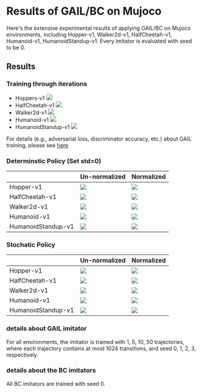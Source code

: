 # Results of GAIL/BC on Mujoco

Here's the extensive experimental results of applying GAIL/BC on Mujoco environments, including Hopper-v1, Walker2d-v1, HalfCheetah-v1, Humanoid-v1, HumanoidStandup-v1. Every imitator is evaluated with seed to be 0.

## Results

### Training through iterations

* Hoppers-v1 ![](../../../.gitbook/assets/hopper-training.png)
* HalfCheetah-v1 ![](../../../.gitbook/assets/halfcheetah-training.png)
* Walker2d-v1 ![](../../../.gitbook/assets/walker2d-training.png)
* Humanoid-v1 ![](../../../.gitbook/assets/humanoid-training.png)
* HumanoidStandup-v1 ![](../../../.gitbook/assets/humanoidstandup-training.png)

For details \(e.g., adversarial loss, discriminator accuracy, etc.\) about GAIL training, please see [here](https://drive.google.com/drive/folders/1nnU8dqAV9i37-_5_vWIspyFUJFQLCsDD?usp=sharing)

### Determinstic Policy \(Set std=0\)

|  | Un-normalized | Normalized |
| :--- | :--- | :--- |
| Hopper-v1 | ![](../../../.gitbook/assets/hopper-unnormalized-deterministic-scores.png) | ![](../../../.gitbook/assets/hopper-normalized-deterministic-scores.png) |
| HalfCheetah-v1 | ![](../../../.gitbook/assets/halfcheetah-unnormalized-deterministic-scores.png) | ![](../../../.gitbook/assets/halfcheetah-normalized-deterministic-scores.png) |
| Walker2d-v1 | ![](../../../.gitbook/assets/walker2d-unnormalized-deterministic-scores.png) | ![](../../../.gitbook/assets/walker2d-normalized-deterministic-scores.png) |
| Humanoid-v1 | ![](../../../.gitbook/assets/humanoid-unnormalized-deterministic-scores.png) | ![](../../../.gitbook/assets/humanoid-normalized-deterministic-scores.png) |
| HumanoidStandup-v1 | ![](../../../.gitbook/assets/humanoidstandup-unnormalized-deterministic-scores.png) | ![](../../../.gitbook/assets/humanoidstandup-normalized-deterministic-scores.png) |

### Stochatic Policy

|  | Un-normalized | Normalized |
| :--- | :--- | :--- |
| Hopper-v1 | ![](../../../.gitbook/assets/hopper-unnormalized-stochastic-scores.png) | ![](../../../.gitbook/assets/hopper-normalized-stochastic-scores.png) |
| HalfCheetah-v1 | ![](../../../.gitbook/assets/halfcheetah-unnormalized-stochastic-scores.png) | ![](../../../.gitbook/assets/halfcheetah-normalized-stochastic-scores.png) |
| Walker2d-v1 | ![](../../../.gitbook/assets/walker2d-unnormalized-stochastic-scores.png) | ![](../../../.gitbook/assets/walker2d-normalized-stochastic-scores.png) |
| Humanoid-v1 | ![](../../../.gitbook/assets/humanoid-unnormalized-stochastic-scores.png) | ![](../../../.gitbook/assets/humanoid-normalized-stochastic-scores.png) |
| HumanoidStandup-v1 | ![](../../../.gitbook/assets/humanoidstandup-unnormalized-stochastic-scores.png) | ![](../../../.gitbook/assets/humanoidstandup-normalized-stochastic-scores.png) |

### details about GAIL imitator

For all environments, the imitator is trained with 1, 5, 10, 50 trajectories, where each trajectory contains at most 1024 transitions, and seed 0, 1, 2, 3, respectively.

### details about the BC imitators

All BC imitators are trained with seed 0.

